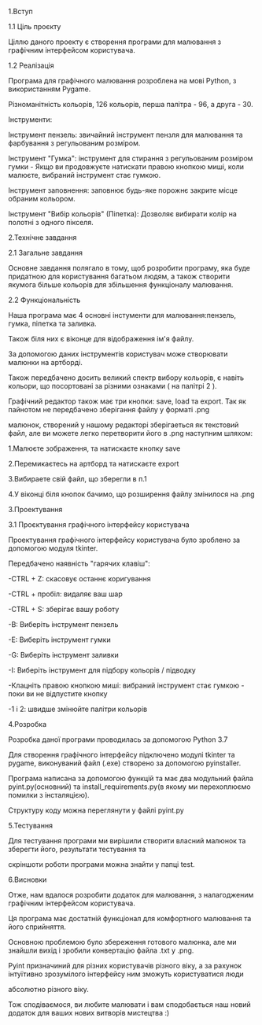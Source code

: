 

1.Вступ

1.1 Ціль проєкту

Ціллю даного проекту є створення програми для малювання з графічним інтерфейсом користувача.


1.2 Реалізація


Програма для графічного малювання розроблена на мові Python, з використанням Pygame.

Різноманітність кольорів, 126 кольорів, перша палітра - 96, а друга - 30.

Інструменти:

Інструмент пензель: звичайний інструмент пензля для малювання та фарбування з регульованим розміром.

Інструмент "Гумка": інструмент для стирання з регульованим розміром гумки - Якщо ви продовжуєте натискати правою кнопкою миші, коли малюєте, вибраний інструмент стає гумкою.

Інструмент заповнення: заповнює будь-яке порожнє закрите місце обраним кольором. 

Інструмент "Вибір кольорів" (Піпетка): Дозволяє вибирати колір на полотні з одного пікселя.










2.Технічне завдання

2.1 Загальне завдання

Основне завдання полягало в тому, щоб розробити програму, яка буде придатною для користування багатьом людям, а також створити якумога більше кольорів для збільшення функціоналу малювання.

2.2 Функціональність

Наша програма має 4 основні інстументи для малювання:пензель, гумка, піпетка та заливка.

Також біля них є віконце для відображення ім'я файлу.

За допомогою даних інструментів користувач може створювати малюнки на артборді.

Також передбачено досить великий спектр вибору кольорів, є навіть кольори, що посортовані за різними ознаками ( на палітрі 2 ).

Графічний редактор також має три кнопки: save, load та export. Так як пайнотом не передбачено зберігання файлу у форматі .png 

малюнок, створений у нашому редакторі зберігаеться як текстовий файл, але ви можете легко перетворити його в .png  наступним шляхом:

1.Малюєте зображення, та натискаєте кнопку save

2.Перемикаєтесь на артборд та натискаєте export

3.Вибираете свій файл, що зберегли в п.1

4.У віконці біля кнопок бачимо, що розширення файлу змінилося на .png 












3.Проектування

3.1 Проєктування графічного інтерфейсу користувача

Проектування графічного інтерфейсу користувача було зроблено за допомогою модуля tkinter.

Передбачено наявність "гарячих клавіш":

-CTRL + Z: скасовує останнє коригування

-CTRL + пробіл: видаляє ваш шар

-CTRL + S: зберігає вашу роботу

-B: Виберіть інструмент пензель

-E: Виберіть інструмент гумки

-G: Виберіть інструмент заливки

-I: Виберіть інструмент для підбору кольорів / підводку

-Клацніть правою кнопкою миші: вибраний інструмент стає гумкою - поки ви не відпустите кнопку

-1 і 2: швидше змінюйте палітри кольорів






4.Розробка

Розробка даної програми проводилась за допомогою Python 3.7

Для створення графічного інтерфейсу підключено модулі tkinter та pygame, виконуваний файл (.ехе) створено за допомогою pyinstaller.

Програма написана за допомогою функцій та має два модульний файла pyint.py(основний) та install_requirements.py(в якому ми перехоплюємо помилки з інсталяцією).

Структуру коду можна переглянути у файлі pyint.py







5.Тестування

Для тестування програми ми вирішили створити власний малюнок та зберегти його, результати тестування та 

скріншоти роботи програми можна знайти у папці test.







6.Висновки

Отже, нам вдалося розробити додаток для малювання, з налагодженим графічним інтерфейсом користувача.

Ця програма має достатній функціонал для комфортного малювання та його сприйняття.

Основною проблемою було збереження готового малюнка, але ми знайшли вихід і зробили конвертацію файла .txt y .png.

Pyint призначиний для різних користувачів різного віку, а за рахунок інтуїтивно зрозумілого інтерфейсу ним зможуть користуватися люди

абсолютно різного віку.

Тож сподіваємося, ви любите малювати і вам сподобається наш новий додаток для ваших нових витворів мистецтва :)



